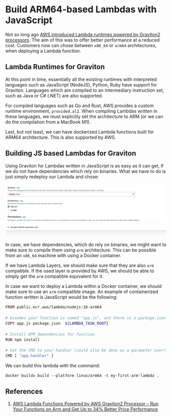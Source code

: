 # Build ARM64-based Lambdas with JavaScript

Not so long ago [AWS introduced Lambda runtimes powered by Graviton2 processors](https://aws.amazon.com/blogs/aws/aws-lambda-functions-powered-by-aws-graviton2-processor-run-your-functions-on-arm-and-get-up-to-34-better-price-performance/). The aim of this was to offer better performance at a reduced cost. Customers now can chose between `x86_64` or `arm64` architectures, when deploying a Lambda function.

## Lambda Runtimes for Graviton

At this point in time, essentially all the existing runtimes with interpreted languages such as JavaScript (NodeJS), Python, Ruby have support for Graviton. Languages which are compiled to an intermediary instruction set, such as Java or C# (.NET) are also supported.

For compiled languages such as Go and Rust, AWS provides a custom runtime environment, `provided.al2`. When compiling Lambdas written in these languages, we must explicitly set the architecture to ARM (or we can do the compilation from a MacBook M1).

Last, but not least, we can have dockerized Lambda functions built for ARM64 architecture. This is also supported by AWS.

## Building JS based Lambdas for Graviton

Using Graviton for Lambdas written in JavaScript is as easy as it can get, if we do not have dependencies which rely on binaries. What we have to do is just simply redeploy our Lambda and chose:

![Select Architecture for Lambda](build-arm64-based-lambdas-with-javascript/select-arch.png)

In case, we have dependencies, which do rely on binaries, we might want to make sure to compile them using `arm` architecture. This can be possible from an `x86_64` machine with using a Docker container.

If we have Lambda Layers, we should make sure that they are also `arm` compatible. If the used layer is provided by AWS, we should be able to simply get the `arm` compatible equivalent for it.

In case we want to deploy a Lambda within a Docker container, we should make sure to use an `arm` compatible image. An example of containerized function written is JavaScript would be the following:

```bash
FROM public.ecr.aws/lambda/nodejs:16-arm64

# Assumes your function is named "app.js", and there is a package.json file in the app directory 
COPY app.js package.json  ${LAMBDA_TASK_ROOT}

# Install NPM dependencies for function
RUN npm install

# Set the CMD to your handler (could also be done as a parameter override outside of the Dockerfile)
CMD [ "app.handler" ]
```

We can build this lambda with the command:

```
docker buildx build --platform linux/arm64 -t my-first-arm-lambda .
```

## References

1. [AWS Lambda Functions Powered by AWS Graviton2 Processor – Run Your Functions on Arm and Get Up to 34% Better Price Performance](https://aws.amazon.com/blogs/aws/aws-lambda-functions-powered-by-aws-graviton2-processor-run-your-functions-on-arm-and-get-up-to-34-better-price-performance/)